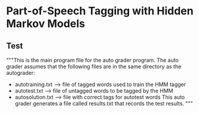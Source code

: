 # Part-of-Speech Tagging with Hidden Markov Models

## Test

"""This is the main program file for the auto grader program.
The auto grader assumes that the following files are in the same directory as the autograder:
  - autotraining.txt  --> file of tagged words used to train the HMM tagger
  - autotest.txt      --> file of untagged words to be tagged by the HMM
  - autosolution.txt  --> file with correct tags for autotest words
This auto grader generates a file called results.txt that records the test results.
"""
